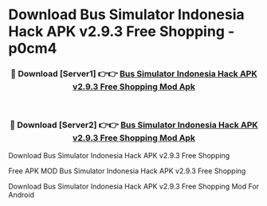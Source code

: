 # Download Bus Simulator Indonesia Hack APK v2.9.3 Free Shopping - p0cm4



<div align="center">
<h3>🔴 Download [Server1] 👉👉 <a href="https://momento.my/?title=Bus_Simulator_Indonesia_Hack_APK_v2.9.3_Free_Shopping">Bus Simulator Indonesia Hack APK v2.9.3 Free Shopping Mod Apk</a></h3><br>

<h3>🔴 Download [Server2] 👉👉 <a href="https://momento.my/?title=Bus_Simulator_Indonesia_Hack_APK_v2.9.3_Free_Shopping">Bus Simulator Indonesia Hack APK v2.9.3 Free Shopping Mod Apk</a></h3>
</div>



Download Bus Simulator Indonesia Hack APK v2.9.3 Free Shopping 

Free APK MOD Bus Simulator Indonesia Hack APK v2.9.3 Free Shopping 

Download Bus Simulator Indonesia Hack APK v2.9.3 Free Shopping Mod For Android

